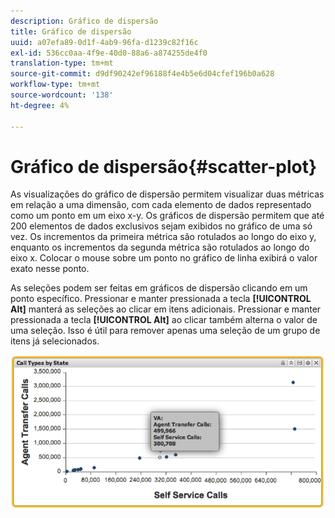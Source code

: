 ```yaml
---
description: Gráfico de dispersão
title: Gráfico de dispersão
uuid: a07efa89-0d1f-4ab9-96fa-d1239c82f16c
exl-id: 536cc0aa-4f9e-40d0-88a6-a874255de4f0
translation-type: tm+mt
source-git-commit: d9df90242ef96188f4e4b5e6d04cfef196b0a628
workflow-type: tm+mt
source-wordcount: '138'
ht-degree: 4%

---
```


# Gráfico de dispersão{#scatter-plot}

As visualizações do gráfico de dispersão permitem visualizar duas métricas em relação a uma dimensão, com cada elemento de dados representado como um ponto em um eixo x-y. Os gráficos de dispersão permitem que até 200 elementos de dados exclusivos sejam exibidos no gráfico de uma só vez. Os incrementos da primeira métrica são rotulados ao longo do eixo y, enquanto os incrementos da segunda métrica são rotulados ao longo do eixo x. Colocar o mouse sobre um ponto no gráfico de linha exibirá o valor exato nesse ponto.

As seleções podem ser feitas em gráficos de dispersão clicando em um ponto específico. Pressionar e manter pressionada a tecla **[!UICONTROL Alt]** manterá as seleções ao clicar em itens adicionais. Pressionar e manter pressionada a tecla **[!UICONTROL Alt]** ao clicar também alterna o valor de uma seleção. Isso é útil para remover apenas uma seleção de um grupo de itens já selecionados.

![](assets/scatter_plot.png)
